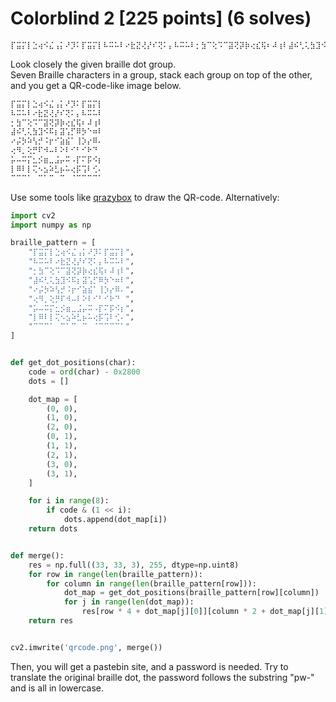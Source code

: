# Colorblind 2 [225 points] (6 solves)
```txt
⡏⣭⡍⡇⣑⢴⠪⣌⢠⡅⠜⡹⠅⡏⣭⡍⡇⠧⠭⠥⠇⠔⣗⣝⢜⡜⠎⢝⠅⡄⠧⠭⠥⠇⡂⣳⠉⢕⠩⠉⣽⢝⡽⡷⢔⣎⢯⠆⠼⢰⠇⣼⠮⢃⢅⣳⣹⠪⠯⡆⣽⢡⡋⠿⡳⠑⠶⠇⠔⡬⡳⠵⢣⡚⠨⡖⠊⣵⣮⠁⢸⡱⡔⠿⠄⢔⠻⡀⢕⡛⠏⠺⠤⠇⠕⠇⠊⠃⠊⠗⠙⠀⡥⠤⠭⡍⣂⡪⣶⣀⣨⡤⠭⠠⡏⠍⡯⠪⡆⡇⠿⠇⡇⢍⠢⣢⠵⣃⡦⠥⢔⡯⢩⠇⢊⠄⠉⠉⠉⠁⠀⠉⠁⠉⠀⠉⠀⠈⠉⠉⠉⠉⠁
```
Look closely the given braille dot group.\
Seven Braille characters in a group, stack each group on top of the other, and you get a QR-code-like image below.
```txt
⡏⣭⡍⡇⣑⢴⠪⣌⢠⡅⠜⡹⠅⡏⣭⡍⡇
⠧⠭⠥⠇⠔⣗⣝⢜⡜⠎⢝⠅⡄⠧⠭⠥⠇
⡂⣳⠉⢕⠩⠉⣽⢝⡽⡷⢔⣎⢯⠆⠼⢰⠇
⣼⠮⢃⢅⣳⣹⠪⠯⡆⣽⢡⡋⠿⡳⠑⠶⠇
⠔⡬⡳⠵⢣⡚⠨⡖⠊⣵⣮⠁⢸⡱⡔⠿⠄
⢔⠻⡀⢕⡛⠏⠺⠤⠇⠕⠇⠊⠃⠊⠗⠙⠀
⡥⠤⠭⡍⣂⡪⣶⣀⣨⡤⠭⠠⡏⠍⡯⠪⡆
⡇⠿⠇⡇⢍⠢⣢⠵⣃⡦⠥⢔⡯⢩⠇⢊⠄
⠉⠉⠉⠁⠀⠉⠁⠉⠀⠉⠀⠈⠉⠉⠉⠉⠁
```
Use some tools like [qrazybox](https://merri.cx/qrazybox/) to draw the QR-code. Alternatively: 
```python
import cv2
import numpy as np

braille_pattern = [
    "⡏⣭⡍⡇⣑⢴⠪⣌⢠⡅⠜⡹⠅⡏⣭⡍⡇",
    "⠧⠭⠥⠇⠔⣗⣝⢜⡜⠎⢝⠅⡄⠧⠭⠥⠇",
    "⡂⣳⠉⢕⠩⠉⣽⢝⡽⡷⢔⣎⢯⠆⠼⢰⠇",
    "⣼⠮⢃⢅⣳⣹⠪⠯⡆⣽⢡⡋⠿⡳⠑⠶⠇",
    "⠔⡬⡳⠵⢣⡚⠨⡖⠊⣵⣮⠁⢸⡱⡔⠿⠄",
    "⢔⠻⡀⢕⡛⠏⠺⠤⠇⠕⠇⠊⠃⠊⠗⠙⠀",
    "⡥⠤⠭⡍⣂⡪⣶⣀⣨⡤⠭⠠⡏⠍⡯⠪⡆",
    "⡇⠿⠇⡇⢍⠢⣢⠵⣃⡦⠥⢔⡯⢩⠇⢊⠄",
    "⠉⠉⠉⠁⠀⠉⠁⠉⠀⠉⠀⠈⠉⠉⠉⠉⠁"
]


def get_dot_positions(char):
    code = ord(char) - 0x2800
    dots = []

    dot_map = [
        (0, 0),
        (1, 0),
        (2, 0),
        (0, 1),
        (1, 1),
        (2, 1),
        (3, 0),
        (3, 1),
    ]

    for i in range(8):
        if code & (1 << i):
            dots.append(dot_map[i])
    return dots


def merge():
    res = np.full((33, 33, 3), 255, dtype=np.uint8)
    for row in range(len(braille_pattern)):
        for column in range(len(braille_pattern[row])):
            dot_map = get_dot_positions(braille_pattern[row][column])
            for j in range(len(dot_map)):
                res[row * 4 + dot_map[j][0]][column * 2 + dot_map[j][1]] = 0
    return res


cv2.imwrite('qrcode.png', merge())
```
Then, you will get a pastebin site, and a password is needed. Try to translate the original braille dot, the password follows the substring "pw-" and is all in lowercase.